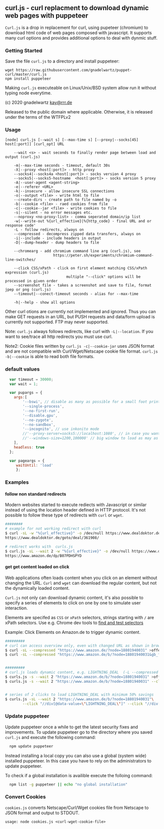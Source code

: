 ## curl.js - curl replacment to download dynamic web pages with puppeteer

`Curl.js` is a drop in replacement for curl, using pupeteer (chromium) to download html
code of web pages composed with javascript. It supports many curl options and provides
additional options to deal with dynmic stuff.

### Getting Started

 Save the file `curl.js` to a directory and install puppeteer: 

	wget https://raw.githubusercontent.com/gnadelwartz/puppet-curl/master/curl.js
	npm install puppeteer

 Making `curl.js` executeable on Linux/Unix/BSD system allow run it without typing node everytime.

 (c) 2020 gnadelwartz kay@rrr.de

 Released to the public domain where applicable.
 Otherwise, it is released under the terms of the WTFPLv2

### Usage

 	[node] curl.js [--wait s] [--max-time s] [--proxy|--socks[45] host[:port]] [curl_opt] URL

		--wait <s> - wait seconds to finally render page between load and output (curl.js)

		-m|--max-time seconds - timeout, default 30s
		-X|--proxy <host[:port]> - http proxy
		--socks4|--socks4a <host[:port]> - socks version 4 proxy
		--socks5|--socks5-hostname  <host[:port]> - socks version 5 proxy
		-A|--user-agent <agent-string>
		-e|--referer <URL>
		-k|--insecure - allow insecure SSL connections
		-o|--output <file> - write html to file
		--create-dirs - create path to file named by -o
		-b|--cookie <file> - raed cookies from file
		-c|--cookie--jar <file> - write cookies to file
		-s|--silent - no error messages etc.
		--noproxy <no-proxy-list> - comma seperated domain/ip list
		-w|--write-out %{url_effective}|%{http_code} - final URL and or response code'
		-L - follow redirects, always on
		--compressed - decompress zipped data transfers, always on
		-i|--include - include headers in output
		-D|--dump-header - dump headers to file

		--chromearg - add chromium command line arg (curl.js), see
	                      https://peter.sh/experiments/chromium-command-line-switches/

		--click CSS/xPath - click on first element matching CSS/xPath expression (curl.js)
	                            multiple "--click" options will be processed in given order
		--screenshot file - takes a screenshot and save to file, format jpep or png (curl.js)
		--timeout|--conect-timeout seconds - alias for --max-time

		-h|--help - show all options


 Other curl otions are currently not implemented and ignored. Thus you can make GET requests in an URL, but PUSH requests and data/form
 upload is currently not supported. FTP may never supported.

 Note: `curl.js` always follows redirects, like curl with `-L|--location`. If you want to see/trace all http redirects you must use curl.

 Note2: Cookie files written by `curl.js -c|--cookie-jar` uses JSON format and are not compatible with Curl/Wget/Netscape cookie file format.
 `curl.js -b|--cookie` is able to read both file formats.
 


### default values

```javascript
  var timeout = 30000;
  var wait = 1;

  var pupargs = {
	args:[
		'--bswi', // disable as many as possible for a small foot print
		'--single-process',
		'--no-first-run',
		'--disable.gpu',
		'--no-zygote',
		'--no-sandbox',  
		'--incognito', // use inkonito mode
		//'--proxy-server=socks5://localhost:1080', // in case you want a default proxy
		//'--windows-size=1200,100000' // big window to load as may as posible content
	],
	headless: true
  };

  var pageargs = {
	 waitUntil: 'load'
	 };
```


### Examples

#### follow non standard redirects

Modern websites started to execute rediects with Javascript or similar instead of using the location header
defined in HTTP protocol. It's not possible to follow these type of redirects with `curl` or `wget`.

```bash
########
# example for not working redirect with curl
$ curl -sL -w "%{url_effective}" -o /dev/null https://www.dealdoktor.de/goto/deal/361908/; echo
https://www.dealdoktor.de/goto/deal/361908/

# redirect works with  curls.js
$ curl.js -sL --wait 2 -w "%{url_effective}" -o /dev/null https://www.dealdoktor.de/goto/deal/361908/; echo
https://www.amazon.de/dp/B07PDHSPYD
```
 
#### get get content loaded on click

Web applications often loads content when you click on an element without changing the URL.
`Curl` and `wget` can download the regular content, but not the dynamically loaded content.

`Curl.js` not only can download dynamic content,  it's also possible to
specify a series of elements to click on one by one to simulate user interaction.

Elements are specifed as `CSS` or `xPath` selectors, strings starting with `/` are xPath selectors.
Use e.g. Chrome dev tools to [find and test selectors](https://yizeng.me/2014/03/23/evaluate-and-validate-xpath-css-selectors-in-chrome-developer-tools/)

Example: Click Elements on Amazon.de to trigger dynamic content.

```bash
#########
# curl can access overview only, even with changed URL as shown in browser
$ curl -sL --compressed "https://www.amazon.de/?node=18801940031" >offers.html
$ curl -sL --compressed "https://www.amazon.de/b/?node=18801940031&gb_f_deals1=sortOrder:BY_SCORE,dealTypes:LIGHTNING_DEAL&...." >lightning.html


#########
# curl.js loads dynamic content, e.g. LIGHTNING_DEAL  (-L --compressed always on)
$ curls.js -s --wait 2 "https://www.amazon.de/b/?node=18801940031" >offers.html 
$ curls.js -s --wait 2 "https://www.amazon.de/b/?node=18801940031" --click "//div[@data-value=\"LIGHTNING_DEAL\"]" >lightning.html 


# series of 2 clicks to load LIGHTNING_DEAL with minimum 50% savings
$ curls.js -sL --wait 2 "https://www.amazon.de/b/?node=18801940031"\
		--click "//div[@data-value=\"LIGHTNING_DEAL\"]" --click "//div[@data-value=\"50-\"]" >lightning50+.html 
```

### Update puppeteer

Update puppeteer once a while to get the latest security fixes and improvements.
To update puppeteer go to the directory where you saved `curl.js` and execute the following command:

```bash
  npm update puppeteer
```

Instead installing a local copy you can also use a global (system wide) installed puppeteer.
In this case you have to rely on the administrators to update puppeteer.

To check if a global installation is availible execute the folloing command:

```bash
  npm list -g puppeteer || echo "no global installation"
```

### Convert Cookies

`cookies.js` converts Netscape/Curl/Wget cookies file from Netscape to JSON format and output to STDOUT.

	usage: node cookies.js <curl-wget-cookie-file> 
